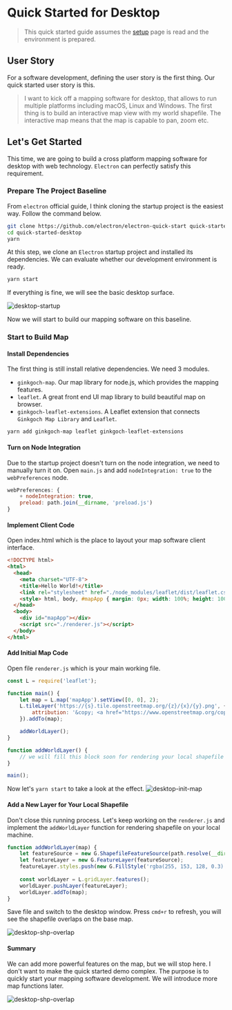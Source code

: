 # Quick Started for Desktop
> This quick started guide assumes the [setup](GettingStarted/Setup) page is read and the environment is prepared.

## User Story
For a software development, defining the user story is the first thing. Our quick started user story is this.
> I want to kick off a mapping software for desktop, that allows to run multiple platforms including macOS, Linux and Windows. The first thing is to build an interactive map view with my world shapefile. The interactive map means that the map is capable to pan, zoom etc.

## Let's Get Started
This time, we are going to build a cross platform mapping software for desktop with web technology. `Electron` can perfectly satisfy this requirement. 

### Prepare The Project Baseline
From `electron` official guide, I think cloning the startup project is the easiest way. Follow the command below.

```bash
git clone https://github.com/electron/electron-quick-start quick-started-desktop
cd quick-started-desktop
yarn
```

At this step, we clone an `Electron` startup project and installed its dependencies. We can evaluate whether our development environment is ready.
```bash
yarn start
```

If everything is fine, we will see the basic desktop surface.

![desktop-startup](assets/desktop-startup.png)

Now we will start to build our mapping software on this baseline.

### Start to Build Map

#### Install Dependencies
The first thing is still install relative dependencies. We need 3 modules.
* `ginkgoch-map`. Our map library for node.js, which provides the mapping features.
* `leaflet`. A great front end UI map library to build beautiful map on browser.
* `ginkgoch-leaflet-extensions`. A Leaflet extension that connects `Ginkgoch Map Library` and `Leaflet`.

```bash
yarn add ginkgoch-map leaflet ginkgoch-leaflet-extensions
```

#### Turn on Node Integration
Due to the startup project doesn't turn on the node integration, we need to manually turn it on. Open `main.js` and add `nodeIntegration: true` to the `webPreferences` node.
```javascript
webPreferences: {
    + nodeIntegration: true,
    preload: path.join(__dirname, 'preload.js')
}
```

#### Implement Client Code
Open index.html which is the place to layout your map software client interface.
```html
<!DOCTYPE html>
<html>
  <head>
    <meta charset="UTF-8">
    <title>Hello World!</title>
    <link rel="stylesheet" href="./node_modules/leaflet/dist/leaflet.css">
    <style> html, body, #mapApp { margin: 0px; width: 100%; height: 100%; } </style>
  </head>
  <body>
    <div id="mapApp"></div>
    <script src="./renderer.js"></script>
  </body>
</html>
```

#### Add Initial Map Code
Open file `renderer.js` which is your main working file.
```javascript
const L = require('leaflet');

function main() {
    let map = L.map('mapApp').setView([0, 0], 2);
    L.tileLayer('https://{s}.tile.openstreetmap.org/{z}/{x}/{y}.png', {
        attribution: '&copy; <a href="https://www.openstreetmap.org/copyright">OpenStreetMap</a> contributors'
    }).addTo(map);

    addWorldLayer();
}

function addWorldLayer() {
    // we will fill this block soon for rendering your local shapefile
}

main();
```
Now let's `yarn start` to take a look at the effect.
![desktop-init-map](assets/desktop-init-map.png)

#### Add a New Layer for Your Local Shapefile
Don't close this running process. Let's keep working on the `renderer.js` and implement the `addWorldLayer` function for rendering shapefile on your local machine.

```javascript
function addWorldLayer(map) {
    let featureSource = new G.ShapefileFeatureSource(path.resolve(__dirname, '../data/cntry02.shp')); // replace the file path to your own location
    let featureLayer = new G.FeatureLayer(featureSource);
    featureLayer.styles.push(new G.FillStyle('rgba(255, 153, 128, 0.3)', 'black', 1));
    
    const worldLayer = L.gridLayer.features();
    worldLayer.pushLayer(featureLayer);
    worldLayer.addTo(map);
}
```

Save file and switch to the desktop window. Press `cmd+r` to refresh, you will see the shapefile overlaps on the base map.

![desktop-shp-overlap](assets/desktop-shp-overlap.png)

#### Summary
We can add more powerful features on the map, but we will stop here. I don't want to make the quick started demo complex. The purpose is to quickly start your mapping software development. We will introduce more map functions later.

![desktop-shp-overlap](assets/desktop-shp-overlap.gif)



